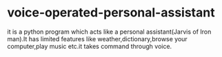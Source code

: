 # voice-operated-personal-assistant

it is a python program which acts like a personal assistant(Jarvis of Iron man).It has limited features like weather,dictionary,browse your computer,play music etc.it takes command through voice.
